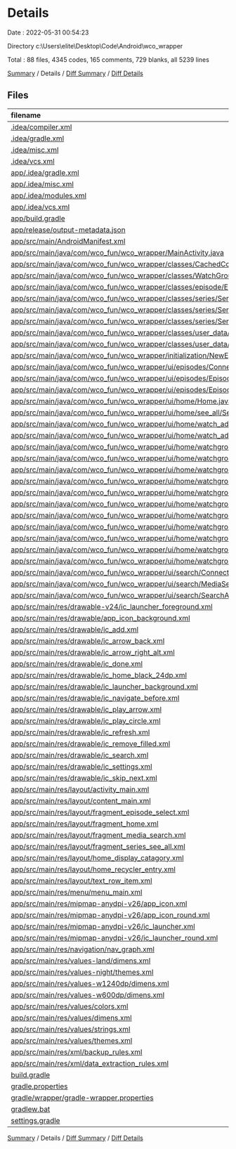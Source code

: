 # Details

Date : 2022-05-31 00:54:23

Directory c:\Users\elite\Desktop\Code\Android\wco_wrapper

Total : 88 files,  4345 codes, 165 comments, 729 blanks, all 5239 lines

[Summary](results.md) / Details / [Diff Summary](diff.md) / [Diff Details](diff-details.md)

## Files
| filename | language | code | comment | blank | total |
| :--- | :--- | ---: | ---: | ---: | ---: |
| [.idea/compiler.xml](/.idea/compiler.xml) | XML | 6 | 0 | 0 | 6 |
| [.idea/gradle.xml](/.idea/gradle.xml) | XML | 20 | 0 | 0 | 20 |
| [.idea/misc.xml](/.idea/misc.xml) | XML | 47 | 0 | 0 | 47 |
| [.idea/vcs.xml](/.idea/vcs.xml) | XML | 6 | 0 | 0 | 6 |
| [app/.idea/gradle.xml](/app/.idea/gradle.xml) | XML | 12 | 0 | 0 | 12 |
| [app/.idea/misc.xml](/app/.idea/misc.xml) | XML | 9 | 0 | 0 | 9 |
| [app/.idea/modules.xml](/app/.idea/modules.xml) | XML | 8 | 0 | 0 | 8 |
| [app/.idea/vcs.xml](/app/.idea/vcs.xml) | XML | 6 | 0 | 0 | 6 |
| [app/build.gradle](/app/build.gradle) | Groovy | 45 | 0 | 6 | 51 |
| [app/release/output-metadata.json](/app/release/output-metadata.json) | JSON | 20 | 0 | 0 | 20 |
| [app/src/main/AndroidManifest.xml](/app/src/main/AndroidManifest.xml) | XML | 27 | 0 | 3 | 30 |
| [app/src/main/java/com/wco_fun/wco_wrapper/MainActivity.java](/app/src/main/java/com/wco_fun/wco_wrapper/MainActivity.java) | Java | 140 | 9 | 29 | 178 |
| [app/src/main/java/com/wco_fun/wco_wrapper/classes/CachedContent/SearchCache.java](/app/src/main/java/com/wco_fun/wco_wrapper/classes/CachedContent/SearchCache.java) | Java | 32 | 0 | 10 | 42 |
| [app/src/main/java/com/wco_fun/wco_wrapper/classes/WatchGroup.java](/app/src/main/java/com/wco_fun/wco_wrapper/classes/WatchGroup.java) | Java | 50 | 0 | 13 | 63 |
| [app/src/main/java/com/wco_fun/wco_wrapper/classes/episode/Episode.java](/app/src/main/java/com/wco_fun/wco_wrapper/classes/episode/Episode.java) | Java | 119 | 12 | 18 | 149 |
| [app/src/main/java/com/wco_fun/wco_wrapper/classes/series/Series.java](/app/src/main/java/com/wco_fun/wco_wrapper/classes/series/Series.java) | Java | 102 | 3 | 23 | 128 |
| [app/src/main/java/com/wco_fun/wco_wrapper/classes/series/SeriesControllable.java](/app/src/main/java/com/wco_fun/wco_wrapper/classes/series/SeriesControllable.java) | Java | 75 | 0 | 13 | 88 |
| [app/src/main/java/com/wco_fun/wco_wrapper/classes/series/SeriesSearchable.java](/app/src/main/java/com/wco_fun/wco_wrapper/classes/series/SeriesSearchable.java) | Java | 19 | 1 | 5 | 25 |
| [app/src/main/java/com/wco_fun/wco_wrapper/classes/user_data/WatchData.java](/app/src/main/java/com/wco_fun/wco_wrapper/classes/user_data/WatchData.java) | Java | 97 | 10 | 19 | 126 |
| [app/src/main/java/com/wco_fun/wco_wrapper/classes/user_data/Watchlist.java](/app/src/main/java/com/wco_fun/wco_wrapper/classes/user_data/Watchlist.java) | Java | 70 | 5 | 13 | 88 |
| [app/src/main/java/com/wco_fun/wco_wrapper/initialization/NewEpScraper.java](/app/src/main/java/com/wco_fun/wco_wrapper/initialization/NewEpScraper.java) | Java | 95 | 2 | 22 | 119 |
| [app/src/main/java/com/wco_fun/wco_wrapper/ui/episodes/ConnectedEpSearchThread.java](/app/src/main/java/com/wco_fun/wco_wrapper/ui/episodes/ConnectedEpSearchThread.java) | Java | 101 | 3 | 23 | 127 |
| [app/src/main/java/com/wco_fun/wco_wrapper/ui/episodes/EpisodeAdapter.java](/app/src/main/java/com/wco_fun/wco_wrapper/ui/episodes/EpisodeAdapter.java) | Java | 192 | 2 | 36 | 230 |
| [app/src/main/java/com/wco_fun/wco_wrapper/ui/episodes/EpisodeSelect.java](/app/src/main/java/com/wco_fun/wco_wrapper/ui/episodes/EpisodeSelect.java) | Java | 153 | 4 | 33 | 190 |
| [app/src/main/java/com/wco_fun/wco_wrapper/ui/home/Home.java](/app/src/main/java/com/wco_fun/wco_wrapper/ui/home/Home.java) | Java | 74 | 2 | 26 | 102 |
| [app/src/main/java/com/wco_fun/wco_wrapper/ui/home/see_all/SeeAllSeries.java](/app/src/main/java/com/wco_fun/wco_wrapper/ui/home/see_all/SeeAllSeries.java) | Java | 49 | 2 | 18 | 69 |
| [app/src/main/java/com/wco_fun/wco_wrapper/ui/home/watch_adapters/ReactiveWatchAdapter.java](/app/src/main/java/com/wco_fun/wco_wrapper/ui/home/watch_adapters/ReactiveWatchAdapter.java) | Java | 126 | 5 | 23 | 154 |
| [app/src/main/java/com/wco_fun/wco_wrapper/ui/home/watch_adapters/WatchAdapter.java](/app/src/main/java/com/wco_fun/wco_wrapper/ui/home/watch_adapters/WatchAdapter.java) | Java | 73 | 2 | 18 | 93 |
| [app/src/main/java/com/wco_fun/wco_wrapper/ui/home/watchgroups/MultigroupAdapter.java](/app/src/main/java/com/wco_fun/wco_wrapper/ui/home/watchgroups/MultigroupAdapter.java) | Java | 108 | 2 | 23 | 133 |
| [app/src/main/java/com/wco_fun/wco_wrapper/ui/home/watchgroups/SeriesCard/SeriesCard.java](/app/src/main/java/com/wco_fun/wco_wrapper/ui/home/watchgroups/SeriesCard/SeriesCard.java) | Java | 29 | 3 | 9 | 41 |
| [app/src/main/java/com/wco_fun/wco_wrapper/ui/home/watchgroups/SeriesCard/SeriesCardGeneric.java](/app/src/main/java/com/wco_fun/wco_wrapper/ui/home/watchgroups/SeriesCard/SeriesCardGeneric.java) | Java | 37 | 3 | 9 | 49 |
| [app/src/main/java/com/wco_fun/wco_wrapper/ui/home/watchgroups/SeriesCard/SeriesCardReflective.java](/app/src/main/java/com/wco_fun/wco_wrapper/ui/home/watchgroups/SeriesCard/SeriesCardReflective.java) | Java | 79 | 6 | 19 | 104 |
| [app/src/main/java/com/wco_fun/wco_wrapper/ui/home/watchgroups/SeriesCard/SeriesCardRespond.java](/app/src/main/java/com/wco_fun/wco_wrapper/ui/home/watchgroups/SeriesCard/SeriesCardRespond.java) | Java | 45 | 7 | 13 | 65 |
| [app/src/main/java/com/wco_fun/wco_wrapper/ui/home/watchgroups/SeriesGroup/GenericGroup.java](/app/src/main/java/com/wco_fun/wco_wrapper/ui/home/watchgroups/SeriesGroup/GenericGroup.java) | Java | 16 | 0 | 4 | 20 |
| [app/src/main/java/com/wco_fun/wco_wrapper/ui/home/watchgroups/SeriesGroup/LoadableGroup.java](/app/src/main/java/com/wco_fun/wco_wrapper/ui/home/watchgroups/SeriesGroup/LoadableGroup.java) | Java | 13 | 0 | 6 | 19 |
| [app/src/main/java/com/wco_fun/wco_wrapper/ui/home/watchgroups/SeriesGroup/NewEpGroup.java](/app/src/main/java/com/wco_fun/wco_wrapper/ui/home/watchgroups/SeriesGroup/NewEpGroup.java) | Java | 39 | 0 | 8 | 47 |
| [app/src/main/java/com/wco_fun/wco_wrapper/ui/home/watchgroups/SeriesGroup/ReflectiveGroup.java](/app/src/main/java/com/wco_fun/wco_wrapper/ui/home/watchgroups/SeriesGroup/ReflectiveGroup.java) | Java | 19 | 1 | 6 | 26 |
| [app/src/main/java/com/wco_fun/wco_wrapper/ui/home/watchgroups/SeriesGroup/SeriesGroup.java](/app/src/main/java/com/wco_fun/wco_wrapper/ui/home/watchgroups/SeriesGroup/SeriesGroup.java) | Java | 25 | 0 | 7 | 32 |
| [app/src/main/java/com/wco_fun/wco_wrapper/ui/home/watchgroups/WatchgroupAdapter.java](/app/src/main/java/com/wco_fun/wco_wrapper/ui/home/watchgroups/WatchgroupAdapter.java) | Java | 114 | 2 | 20 | 136 |
| [app/src/main/java/com/wco_fun/wco_wrapper/ui/search/ConnectedSearchThread.java](/app/src/main/java/com/wco_fun/wco_wrapper/ui/search/ConnectedSearchThread.java) | Java | 97 | 6 | 18 | 121 |
| [app/src/main/java/com/wco_fun/wco_wrapper/ui/search/MediaSearch.java](/app/src/main/java/com/wco_fun/wco_wrapper/ui/search/MediaSearch.java) | Java | 212 | 4 | 28 | 244 |
| [app/src/main/java/com/wco_fun/wco_wrapper/ui/search/SearchAdapter.java](/app/src/main/java/com/wco_fun/wco_wrapper/ui/search/SearchAdapter.java) | Java | 161 | 5 | 29 | 195 |
| [app/src/main/res/drawable-v24/ic_launcher_foreground.xml](/app/src/main/res/drawable-v24/ic_launcher_foreground.xml) | XML | 30 | 0 | 0 | 30 |
| [app/src/main/res/drawable/app_icon_background.xml](/app/src/main/res/drawable/app_icon_background.xml) | XML | 74 | 0 | 1 | 75 |
| [app/src/main/res/drawable/ic_add.xml](/app/src/main/res/drawable/ic_add.xml) | XML | 5 | 0 | 1 | 6 |
| [app/src/main/res/drawable/ic_arrow_back.xml](/app/src/main/res/drawable/ic_arrow_back.xml) | XML | 9 | 0 | 1 | 10 |
| [app/src/main/res/drawable/ic_arrow_right_alt.xml](/app/src/main/res/drawable/ic_arrow_right_alt.xml) | XML | 5 | 0 | 1 | 6 |
| [app/src/main/res/drawable/ic_done.xml](/app/src/main/res/drawable/ic_done.xml) | XML | 5 | 0 | 1 | 6 |
| [app/src/main/res/drawable/ic_home_black_24dp.xml](/app/src/main/res/drawable/ic_home_black_24dp.xml) | XML | 9 | 0 | 1 | 10 |
| [app/src/main/res/drawable/ic_launcher_background.xml](/app/src/main/res/drawable/ic_launcher_background.xml) | XML | 170 | 0 | 1 | 171 |
| [app/src/main/res/drawable/ic_navigate_before.xml](/app/src/main/res/drawable/ic_navigate_before.xml) | XML | 5 | 0 | 1 | 6 |
| [app/src/main/res/drawable/ic_play_arrow.xml](/app/src/main/res/drawable/ic_play_arrow.xml) | XML | 9 | 0 | 1 | 10 |
| [app/src/main/res/drawable/ic_play_circle.xml](/app/src/main/res/drawable/ic_play_circle.xml) | XML | 5 | 0 | 1 | 6 |
| [app/src/main/res/drawable/ic_refresh.xml](/app/src/main/res/drawable/ic_refresh.xml) | XML | 5 | 0 | 1 | 6 |
| [app/src/main/res/drawable/ic_remove_filled.xml](/app/src/main/res/drawable/ic_remove_filled.xml) | XML | 9 | 0 | 1 | 10 |
| [app/src/main/res/drawable/ic_search.xml](/app/src/main/res/drawable/ic_search.xml) | XML | 5 | 0 | 1 | 6 |
| [app/src/main/res/drawable/ic_settings.xml](/app/src/main/res/drawable/ic_settings.xml) | XML | 9 | 0 | 1 | 10 |
| [app/src/main/res/drawable/ic_skip_next.xml](/app/src/main/res/drawable/ic_skip_next.xml) | XML | 9 | 0 | 1 | 10 |
| [app/src/main/res/layout/activity_main.xml](/app/src/main/res/layout/activity_main.xml) | XML | 25 | 0 | 6 | 31 |
| [app/src/main/res/layout/content_main.xml](/app/src/main/res/layout/content_main.xml) | XML | 18 | 0 | 1 | 19 |
| [app/src/main/res/layout/fragment_episode_select.xml](/app/src/main/res/layout/fragment_episode_select.xml) | XML | 254 | 0 | 32 | 286 |
| [app/src/main/res/layout/fragment_home.xml](/app/src/main/res/layout/fragment_home.xml) | XML | 176 | 0 | 20 | 196 |
| [app/src/main/res/layout/fragment_media_search.xml](/app/src/main/res/layout/fragment_media_search.xml) | XML | 129 | 0 | 14 | 143 |
| [app/src/main/res/layout/fragment_series_see_all.xml](/app/src/main/res/layout/fragment_series_see_all.xml) | XML | 30 | 0 | 4 | 34 |
| [app/src/main/res/layout/home_display_catagory.xml](/app/src/main/res/layout/home_display_catagory.xml) | XML | 95 | 0 | 8 | 103 |
| [app/src/main/res/layout/home_recycler_entry.xml](/app/src/main/res/layout/home_recycler_entry.xml) | XML | 124 | 0 | 16 | 140 |
| [app/src/main/res/layout/text_row_item.xml](/app/src/main/res/layout/text_row_item.xml) | XML | 17 | 0 | 1 | 18 |
| [app/src/main/res/menu/menu_main.xml](/app/src/main/res/menu/menu_main.xml) | XML | 15 | 0 | 1 | 16 |
| [app/src/main/res/mipmap-anydpi-v26/app_icon.xml](/app/src/main/res/mipmap-anydpi-v26/app_icon.xml) | XML | 5 | 0 | 0 | 5 |
| [app/src/main/res/mipmap-anydpi-v26/app_icon_round.xml](/app/src/main/res/mipmap-anydpi-v26/app_icon_round.xml) | XML | 5 | 0 | 0 | 5 |
| [app/src/main/res/mipmap-anydpi-v26/ic_launcher.xml](/app/src/main/res/mipmap-anydpi-v26/ic_launcher.xml) | XML | 5 | 0 | 0 | 5 |
| [app/src/main/res/mipmap-anydpi-v26/ic_launcher_round.xml](/app/src/main/res/mipmap-anydpi-v26/ic_launcher_round.xml) | XML | 5 | 0 | 0 | 5 |
| [app/src/main/res/navigation/nav_graph.xml](/app/src/main/res/navigation/nav_graph.xml) | XML | 49 | 0 | 0 | 49 |
| [app/src/main/res/values-land/dimens.xml](/app/src/main/res/values-land/dimens.xml) | XML | 3 | 0 | 0 | 3 |
| [app/src/main/res/values-night/themes.xml](/app/src/main/res/values-night/themes.xml) | XML | 13 | 5 | 2 | 20 |
| [app/src/main/res/values-w1240dp/dimens.xml](/app/src/main/res/values-w1240dp/dimens.xml) | XML | 3 | 0 | 0 | 3 |
| [app/src/main/res/values-w600dp/dimens.xml](/app/src/main/res/values-w600dp/dimens.xml) | XML | 3 | 0 | 0 | 3 |
| [app/src/main/res/values/colors.xml](/app/src/main/res/values/colors.xml) | XML | 17 | 5 | 10 | 32 |
| [app/src/main/res/values/dimens.xml](/app/src/main/res/values/dimens.xml) | XML | 9 | 0 | 0 | 9 |
| [app/src/main/res/values/strings.xml](/app/src/main/res/values/strings.xml) | XML | 86 | 2 | 18 | 106 |
| [app/src/main/res/values/themes.xml](/app/src/main/res/values/themes.xml) | XML | 22 | 5 | 4 | 31 |
| [app/src/main/res/xml/backup_rules.xml](/app/src/main/res/xml/backup_rules.xml) | XML | 3 | 10 | 0 | 13 |
| [app/src/main/res/xml/data_extraction_rules.xml](/app/src/main/res/xml/data_extraction_rules.xml) | XML | 5 | 14 | 0 | 19 |
| [build.gradle](/build.gradle) | Groovy | 7 | 1 | 1 | 9 |
| [gradle.properties](/gradle.properties) | Properties | 3 | 21 | 2 | 26 |
| [gradle/wrapper/gradle-wrapper.properties](/gradle/wrapper/gradle-wrapper.properties) | Properties | 5 | 1 | 1 | 7 |
| [gradlew.bat](/gradlew.bat) | Batch | 68 | 0 | 22 | 90 |
| [settings.gradle](/settings.gradle) | Groovy | 16 | 0 | 1 | 17 |

[Summary](results.md) / Details / [Diff Summary](diff.md) / [Diff Details](diff-details.md)